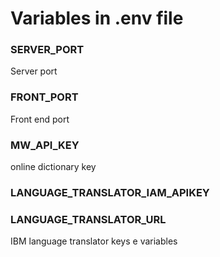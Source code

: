 # Variables in .env file

### SERVER_PORT
Server port

### FRONT_PORT
Front end port

### MW_API_KEY
online dictionary key

### LANGUAGE_TRANSLATOR_IAM_APIKEY
### LANGUAGE_TRANSLATOR_URL
IBM language translator keys e variables

